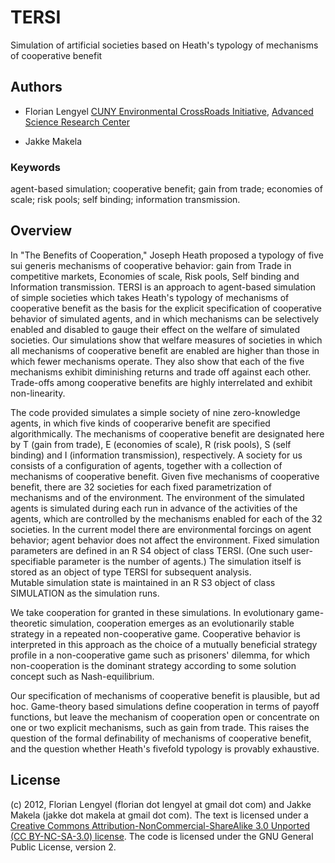# TERSI #
Simulation of artificial societies  based on Heath's typology of mechanisms of cooperative benefit

## Authors ##
* Florian Lengyel  [CUNY Environmental CrossRoads Initiative](http://asrc.cuny.edu/crossroads), 
[Advanced Science Research Center](http://asrc.cuny.edu)

* Jakke Makela

### Keywords ###

agent-based simulation; cooperative benefit; gain from trade; economies of scale; risk pools; self binding; information transmission.


## Overview ##

In "The Benefits of Cooperation," Joseph Heath proposed a typology of five sui generis 
mechanisms of cooperative behavior: gain from Trade in competitive markets, Economies of scale, 
Risk pools, Self binding and Information transmission.  TERSI is an approach 
to agent-based simulation of simple societies which takes Heath's typology of mechanisms of 
cooperative benefit as the basis for the explicit specification  of cooperative behavior of 
simulated agents, and in which mechanisms can be selectively enabled and disabled to gauge 
their effect on the welfare of simulated societies.  Our simulations  show that welfare 
measures of societies in which all mechanisms of cooperative benefit are enabled are higher 
than those in which fewer mechanisms operate.  They also show that each of the five mechanisms 
exhibit diminishing returns and trade off against each other. Trade-offs among
cooperative benefits are highly interrelated and exhibit non-linearity. 


The code provided simulates a simple society of nine zero-knowledge agents, in which 
five kinds of cooperarive benefit are specified algorithmically. 
The  mechanisms of cooperative benefit are  designated here by T (gain from trade), 
E (economies of scale), R (risk pools), S (self binding) and I (information transmission), 
respectively.  A society for us consists of a configuration of agents, together with a 
collection of mechanisms of cooperative benefit. Given five mechanisms of cooperative benefit, 
there are 32 societies for  each fixed parametrization of mechanisms and of the environment. 
The environment of the simulated agents is simulated during each run in advance of the 
activities of the agents, which are controlled by the mechanisms enabled for each of
the 32 societies. In the current model there are environmental forcings on agent behavior;
agent behavior does not affect the environment.  Fixed simulation parameters are defined in 
an R S4 object of class TERSI. (One such user-specifiable parameter is the number of agents.) 
The simulation itself is stored as an  object of type TERSI for subsequent analysis.  
Mutable simulation state is maintained in an R S3 object of class SIMULATION as the 
simulation runs. 



We take cooperation for granted in these simulations.  In evolutionary game-theoretic simulation, 
cooperation emerges as an evolutionarily stable strategy in a repeated non-cooperative game. 
Cooperative behavior is interpreted in this approach as the choice of a mutually beneficial strategy 
profile in a non-cooperative game such as prisoners' dilemma, for which non-cooperation is the 
dominant strategy according to some solution concept such as Nash-equilibrium. 

Our specification of mechanisms of cooperative benefit is plausible, but ad hoc. Game-theory 
based simulations define cooperation in terms of payoff functions, but leave the mechanism of
cooperation open or concentrate on one or two explicit mechanisms, such as gain from trade.
This raises the question of the formal definability of mechanisms of cooperative benefit, and
the question whether Heath's fivefold typology is provably exhaustive.


## License ##

(c) 2012, Florian Lengyel (florian dot lengyel at gmail dot com) and 
Jakke Makela (jakke dot makela at gmail dot com).  The text is licensed under a 
[Creative Commons Attribution-NonCommercial-ShareAlike 3.0 Unported (CC BY-NC-SA-3.0) license](http://creativecommons.org/licenses/by-nc-sa/3.0/).  The code is licensed under the GNU General Public License, version 2.

